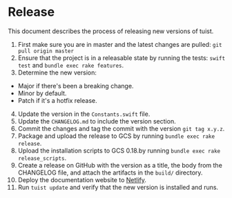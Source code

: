 # Release

This document describes the process of releasing new versions of tuist.

1.  First make sure you are in master and the latest changes are pulled: `git pull origin master`
2.  Ensure that the project is in a releasable state by running the tests: `swift test` and `bundle exec rake features`.
3.  Determine the new version:

- Major if there's been a breaking change.
- Minor by default.
- Patch if it's a hotfix release.

4.  Update the version in the `Constants.swift` file.
5.  Update the `CHANGELOG.md` to include the version section.
6.  Commit the changes and tag the commit with the version `git tag x.y.z`.
7.  Package and upload the release to GCS by running `bundle exec rake release`.
8.  Upload the installation scripts to GCS 0.18.by running `bundle exec rake release_scripts`.
9.  Create a release on GitHub with the version as a title, the body from the CHANGELOG file, and attach the artifacts in the `build/` directory.
10. Deploy the documentation website to [Netlify](https://app.netlify.com/sites/peaceful-fermat-c0d5d7/deploys).
11. Run `tuist update` and verify that the new version is installed and runs.
